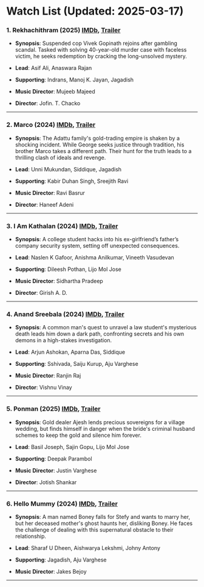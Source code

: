 # Watch List (Updated: 2025-03-17)

### 1. **Rekhachithram** (2025) [IMDb](https://www.imdb.com/title/tt32284154/), [Trailer](https://www.youtube.com/watch?v=_g4sWAFR3GE)

- **Synopsis**: Suspended cop Vivek Gopinath rejoins after gambling scandal. Tasked with solving 40-year-old murder case with faceless victim, he seeks redemption by cracking the long-unsolved mystery.

- **Lead**: Asif Ali, Anaswara Rajan
- **Supporting**: Indrans, Manoj K. Jayan, Jagadish
- **Music Director**: Mujeeb Majeed
- **Director**: Jofin. T. Chacko

---

### 2. **Marco** (2024) [IMDb](https://www.imdb.com/title/tt29383379/), [Trailer](https://www.youtube.com/watch?v=5dy3azady4w)

- **Synopsis**: The Adattu family's gold-trading empire is shaken by a shocking incident. While George seeks justice through tradition, his brother Marco takes a different path. Their hunt for the truth leads to a thrilling clash of ideals and revenge.

- **Lead**: Unni Mukundan, Siddique, Jagadish
- **Supporting**: Kabir Duhan Singh, Sreejith Ravi
- **Music Director**: Ravi Basrur
- **Director**: Haneef Adeni

---

### 3. **I Am Kathalan** (2024) [IMDb](https://www.imdb.com/title/tt23577326/), [Trailer](https://www.youtube.com/watch?v=wg_d34GNd4s)

- **Synopsis**: A college student hacks into his ex-girlfriend’s father’s company security system, setting off unexpected consequences.

- **Lead**: Naslen K Gafoor, Anishma Anilkumar, Vineeth Vasudevan
- **Supporting**: Dileesh Pothan, Lijo Mol Jose
- **Music Director**: Sidhartha Pradeep
- **Director**: Girish A. D.

---

### 4. **Anand Sreebala** (2024) [IMDb](https://www.imdb.com/title/tt31416854/), [Trailer](https://www.youtube.com/watch?v=2dXJhnkDRmo)

- **Synopsis**: A common man's quest to unravel a law student's mysterious death leads him down a dark path, confronting secrets and his own demons in a high-stakes investigation.

- **Lead**: Arjun Ashokan, Aparna Das, Siddique
- **Supporting**: Sshivada, Saiju Kurup, Aju Varghese
- **Music Director**: Ranjin Raj
- **Director**: Vishnu Vinay

---

### 5. **Ponman** (2025) [IMDb](https://www.imdb.com/title/tt30089457/), [Trailer](https://www.youtube.com/watch?v=3aohQs8a-lE)

- **Synopsis**: Gold dealer Ajesh lends precious sovereigns for a village wedding, but finds himself in danger when the bride's criminal husband schemes to keep the gold and silence him forever.

- **Lead**: Basil Joseph, Sajin Gopu, Lijo Mol Jose
- **Supporting**: Deepak Parambol
- **Music Director**: Justin Varghese
- **Director**: Jotish Shankar

---

### 6. **Hello Mummy** (2024) [IMDb](https://www.imdb.com/title/tt31702438/), [Trailer](https://www.youtube.com/watch?v=QpciIDsXuzA)

- **Synopsis**: A man named Boney falls for Stefy and wants to marry her, but her deceased mother's ghost haunts her, disliking Boney. He faces the challenge of dealing with this supernatural obstacle to their relationship.

- **Lead**: Sharaf U Dheen, Aishwarya Lekshmi, Johny Antony
- **Supporting**: Jagadish, Aju Varghese
- **Music Director**: Jakes Bejoy

---

